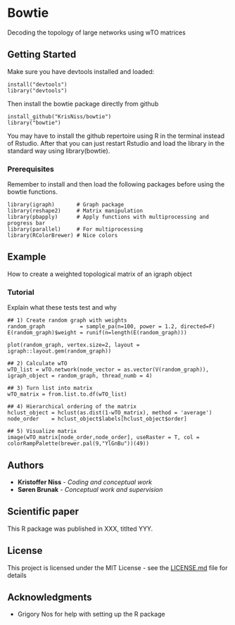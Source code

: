 # Bowtie

Decoding the topology of large networks using wTO matrices

## Getting Started

Make sure you have devtools installed and loaded:
```
install("devtools")
library("devtools")
```

Then install the bowtie package directly from github
```
install_github("KrisNiss/bowtie")
library("bowtie")
```

You may have to install the github repertoire using R in the terminal instead of Rstudio. After that you can just restart Rstudio and load the library in the standard way using library(bowtie).

### Prerequisites

Remember to install and then load the following packages before using the bowtie functions.

```
library(igraph)       # Graph package
library(reshape2)     # Matrix manipulation
library(pbapply)      # Apply functions with multiprocessing and progress bar
library(parallel)     # For multiprocessing
library(RColorBrewer) # Nice colors
```

## Example

How to create a weighted topological matrix of an igraph object

### Tutorial

Explain what these tests test and why

```
## 1) Create random graph with weights
random_graph           = sample_pa(n=100, power = 1.2, directed=F)
E(random_graph)$weight = runif(n=length(E(random_graph)))

plot(random_graph, vertex.size=2, layout = igraph::layout.gem(random_graph))

## 2) Calculate wTO
wTO_list = wTO.network(node_vector = as.vector(V(random_graph)), igraph_object = random_graph, thread_numb = 4)

## 3) Turn list into matrix
wTO_matrix = from.list.to.df(wTO_list)

## 4) Hierarchical ordering of the matrix
hclust_object = hclust(as.dist(1-wTO_matrix), method = 'average')
node_order    = hclust_object$labels[hclust_object$order]

## 5) Visualize matrix
image(wTO_matrix[node_order,node_order], useRaster = T, col = colorRampPalette(brewer.pal(9,"YlGnBu"))(49))
```

## Authors

* **Kristoffer Niss** - *Coding and conceptual work* 
* **Søren Brunak** - *Conceptual work and supervision* 

## Scientific paper

This R package was published in XXX, titlted YYY.

## License

This project is licensed under the MIT License - see the [LICENSE.md](LICENSE.md) file for details

## Acknowledgments

* Grigory Nos for help with setting up the R package
